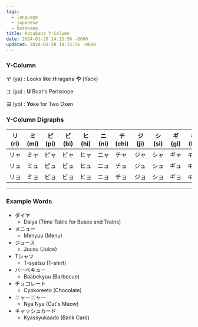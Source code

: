 ```yaml
---
tags:
  - language
  - japanese
  - katakana
title: Katakana Y-Column
date: 2024-01-28 14:15:56 -0600
updated: 2024-01-28 14:15:56 -0600
---
```


### Y-Column

ヤ (ya) : Looks like Hiragana **や** (Yack)

ユ (yu) : **U** Boat's Periscope

ヨ (yo) : **Yo**ke for Two Oxen

### Y-Column Digraphs

| リ　(ri) | ミ　(mi) | ピ　(pi) | ビ　(bi) | ヒ　(hi) | ニ　(ni) | チ　(chi) | ジ　(ji) | シ　(si) | ギ　(gi) | キ　(ki) |     |
| -------- | -------- | -------- | -------- | -------- | -------- | --------- | -------- | -------- | -------- | -------- | --- |
| リャ     | ミャ     | ピャ     | ビャ     | ヒャ     | ニャ     | チャ      | ジャ     | シャ     | ギャ     | キャ     | ヤ  |
| リュ     | ミュ     | ピュ     | ビュ     | ヒュ     | ニュ     | チュ      | ジュ     | シュ     | ギュ     | キュ     | ユ  |
| リョ     | ミョ     | ピョ     | ビョ     | ヒョ     | ニョ     | チョ      | ジョ     | ショ     | ギョ     | キョ     | ヨ  |

---

### Example Words

* ダイヤ
	* Daiya (Time Table for Buses and Trains)
* メニュー
	* Menyuu (Menu)
* ジュース
	* Juusu (Juice)
* Tシャツ
	* T-syatsu (T-shirt)
* バーベキュー
	* Baabekyuu (Barbecue)
* チョコレート
	* Cyokoreeto (Chocolate)
* ニャーニャー
	* Nya Nya (Cat's Meow)
* キャッシュカード
	* Kyassyukaado (Bank Card)

